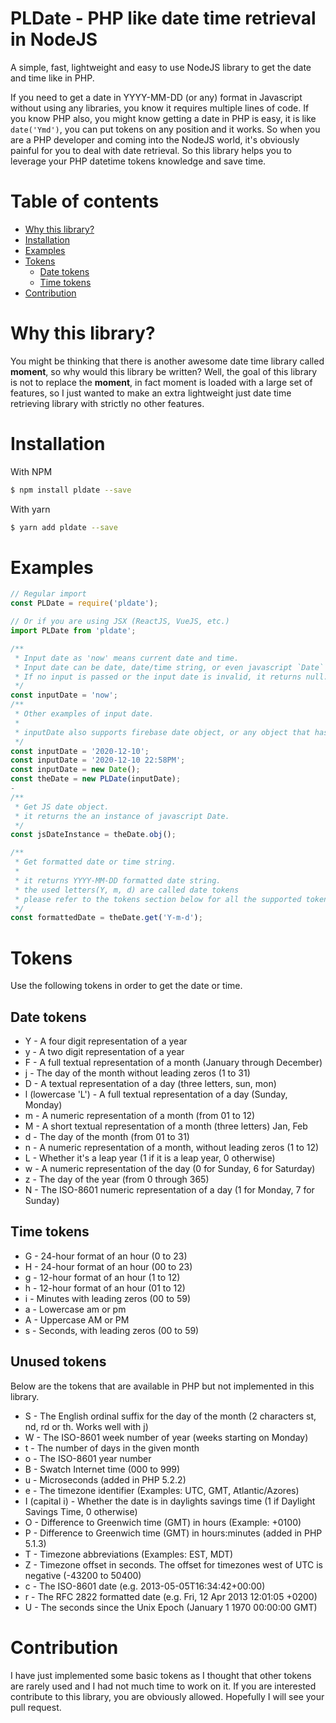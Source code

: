 # PLDate - PHP like date time retrieval in NodeJS
A simple, fast, lightweight and easy to use NodeJS library to get the date and time like in PHP.

If you need to get a date in YYYY-MM-DD (or any) format in Javascript without using any libraries, you know it requires multiple lines of code. If you know PHP also, you might know getting a date in PHP is easy, it is like ```date('Ymd')```, you can put tokens on any position and it works. So when you are a PHP developer and coming into the NodeJS world, it's obviously painful for you to deal with date retrieval. So this library helps you to leverage your PHP datetime tokens knowledge and save time. 

# Table of contents
* [Why this library?](#why-this-library)
* [Installation](#installation)
* [Examples](#examples)
* [Tokens](#tokens)
  * [Date tokens](#date-tokens)
  * [Time tokens](#time-tokens)
* [Contribution](#contribution)

# Why this library?
You might be thinking that there is another awesome date time library called **moment**, so why would this library be written? Well, the goal of this library is not to replace the **moment**, in fact moment is loaded with a large set of features, so I just wanted to make an extra lightweight just date time retrieving library with strictly no other features.

# Installation
With NPM
```bash
$ npm install pldate --save
```

With yarn
```bash
$ yarn add pldate --save
```

# Examples
```js
// Regular import
const PLDate = require('pldate');

// Or if you are using JSX (ReactJS, VueJS, etc.)
import PLDate from 'pldate';

/**
 * Input date as 'now' means current date and time.
 * Input date can be date, date/time string, or even javascript `Date` instance.
 * If no input is passed or the input date is invalid, it returns null.
 */
const inputDate = 'now';
/**
 * Other examples of input date.
 * 
 * inputDate also supports firebase date object, or any object that has '.toDate()' method and that returns JS Date.
 */
const inputDate = '2020-12-10';
const inputDate = '2020-12-10 22:58PM';
const inputDate = new Date();
const theDate = new PLDate(inputDate);
-
/**
 * Get JS date object.
 * it returns the an instance of javascript Date.
 */
const jsDateInstance = theDate.obj();

/**
 * Get formatted date or time string.
 * 
 * it returns YYYY-MM-DD formatted date string.
 * the used letters(Y, m, d) are called date tokens
 * please refer to the tokens section below for all the supported tokens
 */
const formattedDate = theDate.get('Y-m-d');
```

# Tokens
Use the following tokens in order to get the date or time.

## Date tokens
* Y - A four digit representation of a year
* y - A two digit representation of a year
* F - A full textual representation of a month (January through December)
* j - The day of the month without leading zeros (1 to 31)
* D - A textual representation of a day (three letters, sun, mon)
* l (lowercase 'L') - A full textual representation of a day (Sunday, Monday)
* m - A numeric representation of a month (from 01 to 12)
* M - A short textual representation of a month (three letters) Jan, Feb
* d - The day of the month (from 01 to 31)
* n - A numeric representation of a month, without leading zeros (1 to 12)
* L - Whether it's a leap year (1 if it is a leap year, 0 otherwise)
* w - A numeric representation of the day (0 for Sunday, 6 for Saturday)
* z - The day of the year (from 0 through 365)
* N - The ISO-8601 numeric representation of a day (1 for Monday, 7 for Sunday)

## Time tokens
* G - 24-hour format of an hour (0 to 23)
* H - 24-hour format of an hour (00 to 23)
* g - 12-hour format of an hour (1 to 12)
* h - 12-hour format of an hour (01 to 12)
* i - Minutes with leading zeros (00 to 59)
* a - Lowercase am or pm
* A - Uppercase AM or PM
* s - Seconds, with leading zeros (00 to 59)


## Unused tokens
Below are the tokens that are available in PHP but not implemented in this library.

* S - The English ordinal suffix for the day of the month (2 characters st, nd, rd or th. Works well with j)
* W - The ISO-8601 week number of year (weeks starting on Monday)
* t - The number of days in the given month
* o - The ISO-8601 year number
* B - Swatch Internet time (000 to 999)
* u - Microseconds (added in PHP 5.2.2)
* e - The timezone identifier (Examples: UTC, GMT, Atlantic/Azores)
* I (capital i) - Whether the date is in daylights savings time (1 if Daylight Savings Time, 0 otherwise)
* O - Difference to Greenwich time (GMT) in hours (Example: +0100)
* P - Difference to Greenwich time (GMT) in hours:minutes (added in PHP 5.1.3)
* T - Timezone abbreviations (Examples: EST, MDT)
* Z - Timezone offset in seconds. The offset for timezones west of UTC is negative (-43200 to 50400)
* c - The ISO-8601 date (e.g. 2013-05-05T16:34:42+00:00)
* r - The RFC 2822 formatted date (e.g. Fri, 12 Apr 2013 12:01:05 +0200)
* U - The seconds since the Unix Epoch (January 1 1970 00:00:00 GMT)

# Contribution
I have just implemented some basic tokens as I thought that other tokens are rarely used and I had not much time to work on it. If you are interested contribute to this library, you are obviously allowed. Hopefully I will see your pull request.
